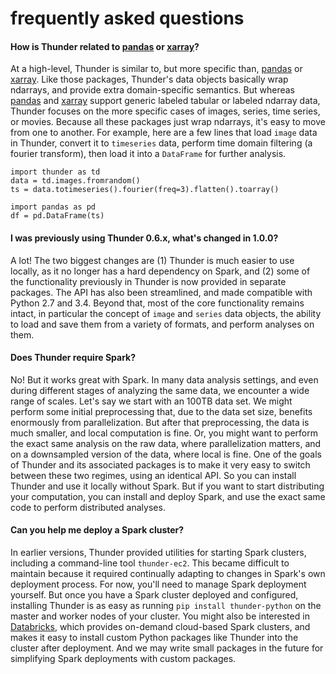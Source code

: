 # frequently asked questions

#### How is Thunder related to [pandas](https://github.com/pydata/pandas) or [xarray](https://github.com/pydata/xarray)?

At a high-level, Thunder is similar to, but more specific than, [pandas](https://github.com/pydata/pandas) or [xarray](https://github.com/pydata/xarray). Like those packages, Thunder's data objects basically wrap ndarrays, and provide extra domain-specific semantics. But whereas [pandas](https://github.com/pydata/pandas) and [xarray](https://github.com/pydata/xarray) support generic labeled tabular or labeled ndarray data, Thunder focuses on the more specific cases of images, series, time series, or movies. Because all these packages just wrap ndarrays, it's easy to move from one to another. For example, here are a few lines that load `image` data in Thunder, convert it to `timeseries` data, perform time domain filtering (a fourier transform), then load it into a `DataFrame` for further analysis.

```
import thunder as td
data = td.images.fromrandom()
ts = data.totimeseries().fourier(freq=3).flatten().toarray()

import pandas as pd
df = pd.DataFrame(ts)
```

#### I was previously using Thunder 0.6.x, what's changed in 1.0.0?

A lot! The two biggest changes are (1) Thunder is much easier to use locally, as it no longer has a hard dependency on Spark, and (2) some of the functionality previously in Thunder is now provided in separate packages. The API has also been streamlined, and made compatible with Python 2.7 and 3.4. Beyond that, most of the core functionality remains intact, in particular the concept of `image` and `series` data objects, the ability to load and save them from a variety of formats, and perform analyses on them.

#### Does Thunder require Spark?

No! But it works great with Spark. In many data analysis settings, and even during different stages of analyzing the same data, we encounter a wide range of scales. Let's say we start with an 100TB data set. We might perform some initial preprocessing that, due to the data set size, benefits enormously from parallelization. But after that preprocessing, the data is much smaller, and local computation is fine. Or, you might want to perform the exact same analysis on the raw data, where parallelization matters, and on a downsampled version of the data, where local is fine. One of the goals of Thunder and its associated packages is to make it very easy to switch between these two regimes, using an identical API. So you can install Thunder and use it locally without Spark. But if you want to start distributing your computation, you can install and deploy Spark, and use the exact same code to perform distributed analyses.

#### Can you help me deploy a Spark cluster?

In earlier versions, Thunder provided utilities for starting Spark clusters, including a command-line tool `thunder-ec2`. This became difficult to maintain because it required continually adapting to changes in Spark's own deployment process. For now, you'll need to manage Spark deployment yourself. But once you have a Spark cluster deployed and configured, installing Thunder is as easy as running `pip install thunder-python` on the master and worker nodes of your cluster. You might also be interested in [Databricks](https://databricks.com/product/databricks), which provides on-demand cloud-based Spark clusters, and makes it easy to install custom Python packages like Thunder into the cluster after deployment. And we may write small packages in the future for simplifying Spark deployments with custom packages.
